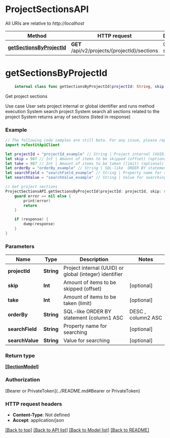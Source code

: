 # ProjectSectionsAPI

All URIs are relative to *http://localhost*

Method | HTTP request | Description
------------- | ------------- | -------------
[**getSectionsByProjectId**](ProjectSectionsAPI.md#getsectionsbyprojectid) | **GET** /api/v2/projects/{projectId}/sections | Get project sections


# **getSectionsByProjectId**
```swift
    internal class func getSectionsByProjectId(projectId: String, skip: Int? = nil, take: Int? = nil, orderBy: String? = nil, searchField: String? = nil, searchValue: String? = nil, completion: @escaping (_ data: [SectionModel]?, _ error: Error?) -> Void)
```

Get project sections

 Use case   User sets project internal or global identifier and runs method execution   System search project   System search all sections related to the project   System returns array of sections (listed in response)

### Example
```swift
// The following code samples are still beta. For any issue, please report via http://github.com/OpenAPITools/openapi-generator/issues/new
import ruTestitApiClient

let projectId = "projectId_example" // String | Project internal (UUID) or global (integer) identifier
let skip = 987 // Int | Amount of items to be skipped (offset) (optional)
let take = 987 // Int | Amount of items to be taken (limit) (optional)
let orderBy = "orderBy_example" // String | SQL-like  ORDER BY statement (column1 ASC|DESC , column2 ASC|DESC) (optional)
let searchField = "searchField_example" // String | Property name for searching (optional)
let searchValue = "searchValue_example" // String | Value for searching (optional)

// Get project sections
ProjectSectionsAPI.getSectionsByProjectId(projectId: projectId, skip: skip, take: take, orderBy: orderBy, searchField: searchField, searchValue: searchValue) { (response, error) in
    guard error == nil else {
        print(error)
        return
    }

    if (response) {
        dump(response)
    }
}
```

### Parameters

Name | Type | Description  | Notes
------------- | ------------- | ------------- | -------------
 **projectId** | **String** | Project internal (UUID) or global (integer) identifier | 
 **skip** | **Int** | Amount of items to be skipped (offset) | [optional] 
 **take** | **Int** | Amount of items to be taken (limit) | [optional] 
 **orderBy** | **String** | SQL-like  ORDER BY statement (column1 ASC|DESC , column2 ASC|DESC) | [optional] 
 **searchField** | **String** | Property name for searching | [optional] 
 **searchValue** | **String** | Value for searching | [optional] 

### Return type

[**[SectionModel]**](SectionModel.md)

### Authorization

[Bearer or PrivateToken](../README.md#Bearer or PrivateToken)

### HTTP request headers

 - **Content-Type**: Not defined
 - **Accept**: application/json

[[Back to top]](#) [[Back to API list]](../README.md#documentation-for-api-endpoints) [[Back to Model list]](../README.md#documentation-for-models) [[Back to README]](../README.md)


